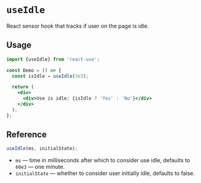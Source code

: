 # `useIdle`

React sensor hook that tracks if user on the page is idle.


## Usage

```jsx
import {useIdle} from 'react-use';

const Demo = () => {
  const isIdle = useIdle(3e3);

  return (
    <div>
      <div>Use is idle: {isIdle ? 'Yes' : 'No'}</div>
    </div>
  );
};
```


## Reference

```js
useIdle(ms, initialState);
```

- `ms` &mdash; time in milliseconds after which to consider use idle, defaults to `60e3` &mdash; one minute.
- `initialState` &mdash; whether to consider user initially idle, defaults to false.
